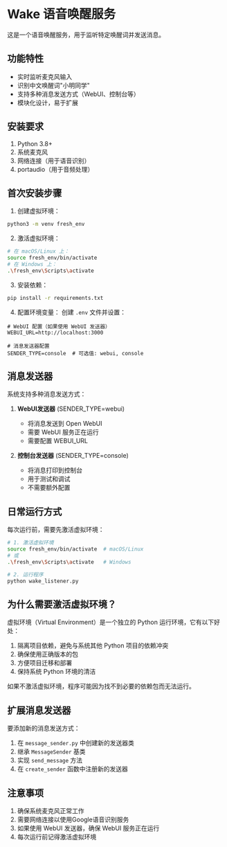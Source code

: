 # Wake 语音唤醒服务

这是一个语音唤醒服务，用于监听特定唤醒词并发送消息。

## 功能特性

- 实时监听麦克风输入
- 识别中文唤醒词"小明同学"
- 支持多种消息发送方式（WebUI、控制台等）
- 模块化设计，易于扩展

## 安装要求

1. Python 3.8+
2. 系统麦克风
3. 网络连接（用于语音识别）
4. portaudio（用于音频处理）

## 首次安装步骤

1. 创建虚拟环境：
```bash
python3 -m venv fresh_env
```

2. 激活虚拟环境：
```bash
# 在 macOS/Linux 上：
source fresh_env/bin/activate
# 在 Windows 上：
.\fresh_env\Scripts\activate
```

3. 安装依赖：
```bash
pip install -r requirements.txt
```

4. 配置环境变量：
创建 `.env` 文件并设置：
```
# WebUI 配置（如果使用 WebUI 发送器）
WEBUI_URL=http://localhost:3000

# 消息发送器配置
SENDER_TYPE=console  # 可选值: webui, console
```

## 消息发送器

系统支持多种消息发送方式：

1. **WebUI发送器** (SENDER_TYPE=webui)
   - 将消息发送到 Open WebUI
   - 需要 WebUI 服务正在运行
   - 需要配置 WEBUI_URL

2. **控制台发送器** (SENDER_TYPE=console)
   - 将消息打印到控制台
   - 用于测试和调试
   - 不需要额外配置

## 日常运行方式

每次运行前，需要先激活虚拟环境：
```bash
# 1. 激活虚拟环境
source fresh_env/bin/activate  # macOS/Linux
# 或
.\fresh_env\Scripts\activate   # Windows

# 2. 运行程序
python wake_listener.py
```

## 为什么需要激活虚拟环境？

虚拟环境（Virtual Environment）是一个独立的 Python 运行环境，它有以下好处：
1. 隔离项目依赖，避免与系统其他 Python 项目的依赖冲突
2. 确保使用正确版本的包
3. 方便项目迁移和部署
4. 保持系统 Python 环境的清洁

如果不激活虚拟环境，程序可能因为找不到必要的依赖包而无法运行。

## 扩展消息发送器

要添加新的消息发送方式：

1. 在 `message_sender.py` 中创建新的发送器类
2. 继承 `MessageSender` 基类
3. 实现 `send_message` 方法
4. 在 `create_sender` 函数中注册新的发送器

## 注意事项

1. 确保系统麦克风正常工作
2. 需要网络连接以使用Google语音识别服务
3. 如果使用 WebUI 发送器，确保 WebUI 服务正在运行
4. 每次运行前记得激活虚拟环境 